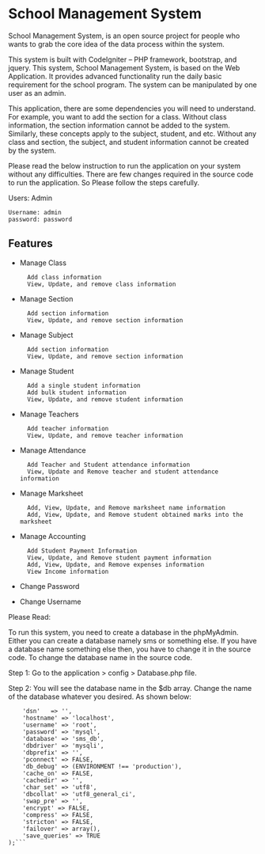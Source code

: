 # School Management System
School Management System, is an open source project for people who wants to grab the core idea of the data process within the system.

This system is built with CodeIgniter – PHP framework, bootstrap, and jquery. This system, School Management System, is based on the Web Application. It provides advanced functionality run the daily basic requirement for the school program. The system can be manipulated by one user as an admin.

This application, there are some dependencies you will need to understand. For example, you want to add the section for a class. Without class information, the section information cannot be added to the system. Similarly, these concepts apply to the subject, student, and etc. Without any class and section, the subject, and student information cannot be created by the system.

Please read the below instruction to run the application on your system without any difficulties. There are few changes required in the source code to run the application. So Please follow the steps carefully.

Users:
    Admin

    Username: admin
    password: password
    
    
## Features

- Manage Class

        Add class information
        View, Update, and remove class information
- Manage Section

        Add section information
        View, Update, and remove section information
- Manage Subject

        Add section information
        View, Update, and remove section information
- Manage Student

        Add a single student information
        Add bulk student information
        View, Update, and remove student information
- Manage Teachers

        Add teacher information
        View, Update, and remove teacher information
- Manage Attendance

        Add Teacher and Student attendance information
        View, Update and Remove teacher and student attendance information
- Manage Marksheet

        Add, View, Update, and Remove marksheet name information
        Add, View, Update, and Remove student obtained marks into the marksheet
- Manage Accounting

        Add Student Payment Information
        View, Update, and Remove student payment information
        Add, View, Update, and Remove expenses information
        View Income information
- Change Password
- Change Username

Please Read:

To run this system, you need to create a database in the phpMyAdmin. Either you can create a database namely sms or something else. If you have a database name something else then, you have to change it in the source code. To change the database name in the source code.

Step 1: Go to the application > config > Database.php file.

Step 2: You will see the database name in the $db array. Change the name of the database whatever you desired. As shown below:

```$db['default'] = array(
    'dsn'   => '',
    'hostname' => 'localhost',
    'username' => 'root',
    'password' => 'mysql',
    'database' => 'sms_db',
    'dbdriver' => 'mysqli',
    'dbprefix' => '',
    'pconnect' => FALSE,
    'db_debug' => (ENVIRONMENT !== 'production'),
    'cache_on' => FALSE,
    'cachedir' => '',
    'char_set' => 'utf8',
    'dbcollat' => 'utf8_general_ci',
    'swap_pre' => '',
    'encrypt' => FALSE,
    'compress' => FALSE,
    'stricton' => FALSE,
    'failover' => array(),
    'save_queries' => TRUE
);```


